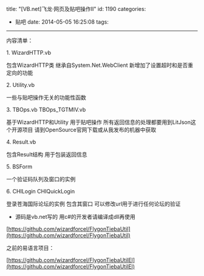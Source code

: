 title: "[VB.net]飞龙·网页及贴吧操作II"
id: 1190
categories:
  - 贴吧
date: 2014-05-05 16:25:08
tags:
---

内容清单：

1\. WizardHTTP.vb

包含WizardHTTP类 继承自System.Net.WebClient 新增加了设置超时和是否重定向的功能

2\. Utility.vb

一些与贴吧操作无关的功能性函数
<!--more-->
3\. TBOps.vb TBOps_TGTMIV.vb

基于WizardHTTP和Utility 用于贴吧操作 所有返回信息的处理都要用到LitJson这个开源项目 请到OpenSource官网下载或从我发布的机器中获取

4\. Result.vb

包含Result结构 用于包装返回信息

5\. BSForm

一个验证码队列及窗口的实例

6\. CHILogin CHIQuickLogin

登录苍海国际论坛的实例 包含其窗口 可以修改url用于进行任何论坛的验证

* 源码是vb.net写的 用c#的开发者请编译成dll再使用

[https://github.com/wizardforcel/FlygonTiebaUtil](https://github.com/wizardforcel/FlygonTiebaUtil)

之前的易语言项目：

[https://github.com/wizardforcel/FlygonTiebaUtilEl](https://github.com/wizardforcel/FlygonTiebaUtilEl)